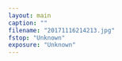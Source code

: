 ```yaml
---
layout: main
caption: ""
filename: "20171116214213.jpg"
fstop: "Unknown"
exposure: "Unknown"
---
```

